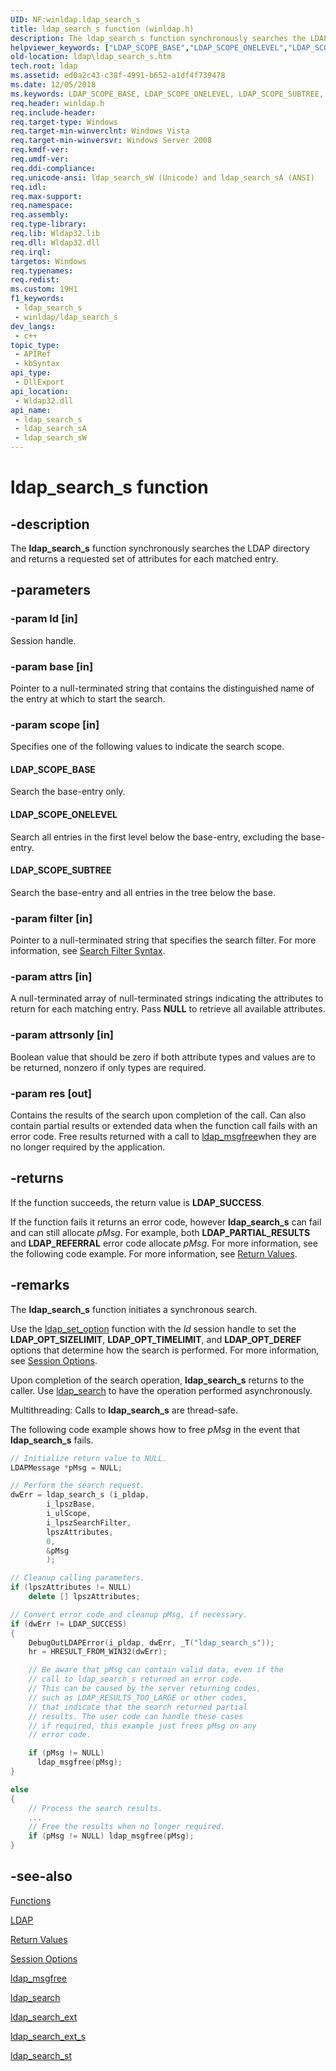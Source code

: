 ```yaml
---
UID: NF:winldap.ldap_search_s
title: ldap_search_s function (winldap.h)
description: The ldap_search_s function synchronously searches the LDAP directory and returns a requested set of attributes for each matched entry.
helpviewer_keywords: ["LDAP_SCOPE_BASE","LDAP_SCOPE_ONELEVEL","LDAP_SCOPE_SUBTREE","_ldap_ldap_search_s","ldap.ldap__search__s","ldap.ldap_search_s","ldap_search_s","ldap_search_s function [LDAP]","ldap_search_sA","ldap_search_sW","winldap/ldap_search_s","winldap/ldap_search_sA","winldap/ldap_search_sW"]
old-location: ldap\ldap_search_s.htm
tech.root: ldap
ms.assetid: ed0a2c43-c38f-4991-b652-a1df4f739478
ms.date: 12/05/2018
ms.keywords: LDAP_SCOPE_BASE, LDAP_SCOPE_ONELEVEL, LDAP_SCOPE_SUBTREE, _ldap_ldap_search_s, ldap.ldap__search__s, ldap.ldap_search_s, ldap_search_s, ldap_search_s function [LDAP], ldap_search_sA, ldap_search_sW, winldap/ldap_search_s, winldap/ldap_search_sA, winldap/ldap_search_sW
req.header: winldap.h
req.include-header: 
req.target-type: Windows
req.target-min-winverclnt: Windows Vista
req.target-min-winversvr: Windows Server 2008
req.kmdf-ver: 
req.umdf-ver: 
req.ddi-compliance: 
req.unicode-ansi: ldap_search_sW (Unicode) and ldap_search_sA (ANSI)
req.idl: 
req.max-support: 
req.namespace: 
req.assembly: 
req.type-library: 
req.lib: Wldap32.lib
req.dll: Wldap32.dll
req.irql: 
targetos: Windows
req.typenames: 
req.redist: 
ms.custom: 19H1
f1_keywords:
 - ldap_search_s
 - winldap/ldap_search_s
dev_langs:
 - c++
topic_type:
 - APIRef
 - kbSyntax
api_type:
 - DllExport
api_location:
 - Wldap32.dll
api_name:
 - ldap_search_s
 - ldap_search_sA
 - ldap_search_sW
---
```


# ldap_search_s function


## -description

The <b>ldap_search_s</b> function synchronously searches the LDAP directory and returns a requested set of attributes for each matched entry.

## -parameters

### -param ld [in]

Session handle.

### -param base [in]

Pointer to a null-terminated string that contains the distinguished name of the entry at which to start the search.

### -param scope [in]

Specifies one of the following values to indicate the search scope.



#### LDAP_SCOPE_BASE

Search the base-entry only.



#### LDAP_SCOPE_ONELEVEL

Search all entries in the first level below the base-entry, excluding the base-entry.



#### LDAP_SCOPE_SUBTREE

Search the base-entry and all entries in the tree below the base.

### -param filter [in]

Pointer to a null-terminated string that specifies the search filter. For more information, see 
<a href="/windows/desktop/ADSI/search-filter-syntax">Search Filter Syntax</a>.

### -param attrs [in]

A null-terminated array of null-terminated strings indicating the attributes to return for each matching entry. Pass <b>NULL</b> to retrieve all available attributes.

### -param attrsonly [in]

Boolean value that should be zero if both attribute types and values are to be returned, nonzero if only types are required.

### -param res [out]

Contains the results of the search upon completion of the call. Can also contain partial results or extended data when the function call fails with an error code. Free results returned with a call to <a href="/previous-versions/windows/desktop/api/winldap/nf-winldap-ldap_msgfree">ldap_msgfree</a>when they are no longer required by the application.

## -returns

If the function succeeds, the return value is <b>LDAP_SUCCESS</b>.

If the function fails it returns an error code, however <b>ldap_search_s</b> can fail and can still allocate <i>pMsg</i>. For example, both <b>LDAP_PARTIAL_RESULTS</b> and <b>LDAP_REFERRAL</b> error code allocate <i>pMsg</i>. For more information, see the following code example. For more information, see 
<a href="/previous-versions/windows/desktop/ldap/return-values">Return Values</a>.

## -remarks

The <b>ldap_search_s</b> function initiates a synchronous search.

Use the 
<a href="/previous-versions/windows/desktop/api/winldap/nf-winldap-ldap_set_option">ldap_set_option</a> function with the <i>ld</i> session handle to set the <b>LDAP_OPT_SIZELIMIT</b>, <b>LDAP_OPT_TIMELIMIT</b>, and <b>LDAP_OPT_DEREF</b> options that determine how the search is performed. For more information, see 
<a href="/previous-versions/windows/desktop/ldap/session-options">Session Options</a>.

Upon completion of the search operation, <b>ldap_search_s</b> returns to the caller. Use 
<a href="/previous-versions/windows/desktop/api/winldap/nf-winldap-ldap_search">ldap_search</a> to have the operation performed asynchronously.

Multithreading: Calls to <b>ldap_search_s</b> are thread-safe.

The following code example shows how to free <i>pMsg</i> in the event that <b>ldap_search_s</b> fails.


```cpp
// Initialize return value to NULL.
LDAPMessage *pMsg = NULL;

// Perform the search request.
dwErr = ldap_search_s (i_pldap,
        i_lpszBase,
        i_ulScope,
        i_lpszSearchFilter,
        lpszAttributes,
        0,
        &pMsg
        );

// Cleanup calling parameters.
if (lpszAttributes != NULL)
    delete [] lpszAttributes;

// Convert error code and cleanup pMsg, if necessary.
if (dwErr != LDAP_SUCCESS)
{
    DebugOutLDAPError(i_pldap, dwErr, _T("ldap_search_s"));
    hr = HRESULT_FROM_WIN32(dwErr);

    // Be aware that pMsg can contain valid data, even if the
    // call to ldap_search_s returned an error code.  
    // This can be caused by the server returning codes,
    // such as LDAP_RESULTS_TOO_LARGE or other codes,
    // that indicate that the search returned partial
    // results. The user code can handle these cases
    // if required, this example just frees pMsg on any 
    // error code.

    if (pMsg != NULL)
      ldap_msgfree(pMsg);
}

else
{
    // Process the search results.
    ...
    // Free the results when no longer required.
    if (pMsg != NULL) ldap_msgfree(pMsg);
}
```

## -see-also

<a href="/previous-versions/windows/desktop/ldap/functions">Functions</a>



<a href="/previous-versions/windows/desktop/api/winldap/ns-winldap-ldap">LDAP</a>



<a href="/previous-versions/windows/desktop/ldap/return-values">Return Values</a>



<a href="/previous-versions/windows/desktop/ldap/session-options">Session Options</a>



<a href="/previous-versions/windows/desktop/api/winldap/nf-winldap-ldap_msgfree">ldap_msgfree</a>



<a href="/previous-versions/windows/desktop/api/winldap/nf-winldap-ldap_search">ldap_search</a>



<a href="/previous-versions/windows/desktop/api/winldap/nf-winldap-ldap_search_ext">ldap_search_ext</a>



<a href="/previous-versions/windows/desktop/api/winldap/nf-winldap-ldap_search_ext_s">ldap_search_ext_s</a>



<a href="/previous-versions/windows/desktop/api/winldap/nf-winldap-ldap_search_st">ldap_search_st</a>